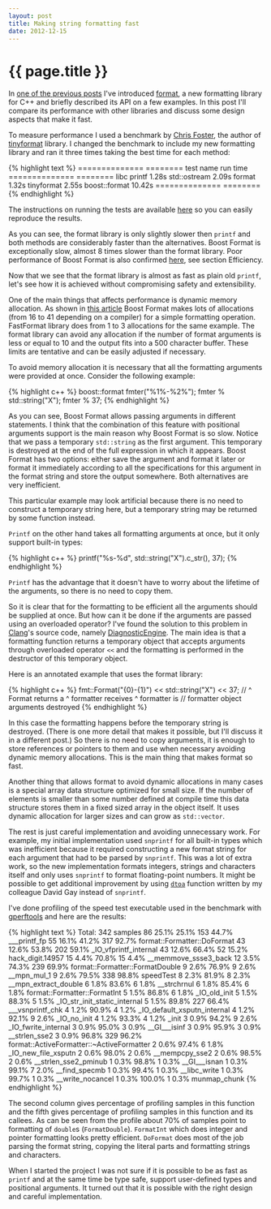 ```yaml
---
layout: post
title: Making string formatting fast
date: 2012-12-15
---
```


{{ page.title }}
================

In [one of the previous posts](http://zverovich.net/2012/12/12/a-better-string-formatting-library-for-cplusplus.html)
I've introduced [format](https://github.com/vitaut/format), a new formatting
library for C++ and briefly described its API on a few examples.
In this post I'll compare its performance with other libraries
and discuss some design aspects that make it fast.

To measure performance I used a benchmark by [Chris Foster](https://github.com/c42f),
the author of [tinyformat](https://github.com/c42f/tinyformat) library.
I changed the benchmark to include my new formatting library and ran it three
times taking the best time for each method:

{% highlight text %}
============== ========
test name      run time
============== ========
libc printf     1.28s
std::ostream    2.09s
format          1.32s
tinyformat      2.55s
boost::format  10.42s
============== ========
{% endhighlight %}

The instructions on running the tests are available
[here](https://github.com/vitaut/format#running-the-tests) so you can easily
reproduce the results.

As you can see, the format library is only slightly slower then `printf` and
both methods are considerably faster than the alternatives. Boost Format
is exceptionally slow, almost 8 times slower than the format library.
Poor performance of Boost Format is also confirmed
[here](http://accu.org/index.php/journals/1539), see section
Efficiency.

Now that we see that the format library is almost as fast as plain old
`printf`, let's see how it is achieved without compromising safety
and extensibility.

One of the main things that affects performance is dynamic memory allocation.
As shown in [this article](http://accu.org/index.php/journals/1539) Boost
Format makes lots of allocations (from 16 to 41 depending on a compiler) for
a simple formatting operation. FastFormat library does from 1 to 3
allocations for the same example. The format library can avoid any
allocation if the number of format arguments is less or equal to 10
and the output fits into a 500 character buffer. These limits are tentative
and can be easily adjusted if necessary.

To avoid memory allocation it is necessary that all the formatting arguments
were provided at once. Consider the following example:

{% highlight c++ %}
boost::format fmter("%1%-%2%");
fmter % std::string("X");
fmter % 37;
{% endhighlight %}

As you can see, Boost Format allows passing arguments in different statements.
I think that the combination of this feature with positional arguments support
is the main reason why Boost Format is so slow. Notice that we pass a
temporary `std::string` as the first argument. This temporary is destroyed
at the end of the full expression in which it appears. Boost Format has two
options: either save the argument and format it later or format it immediately
according to all the specifications for this argument in the format string
and store the output somewhere. Both alternatives are very inefficient.

This particular example may look artificial because there is no need to
construct a temporary string here, but a temporary string may be returned by
some function instead.

`Printf` on the other hand takes all formatting arguments at once, but it
only support built-in types:

{% highlight c++ %}
printf("%s-%d", std::string("X").c_str(), 37);
{% endhighlight %}

`Printf` has the advantage that it doesn't have to worry about the lifetime
of the arguments, so there is no need to copy them.

So it is clear that for the formatting to be efficient all the arguments
should be supplied at once. But how can it be done if the arguments are
passed using an overloaded operator? I've found the solution to this problem
in [Clang](http://clang.llvm.org/)'s source code, namely
[DiagnosticEngine](http://clang.llvm.org/doxygen/classclang_1_1DiagnosticsEngine.html).
The main idea is that a formatting function returns a temporary object that
accepts arguments through overloaded operator `<<` and the formatting is
performed in the destructor of this temporary object.

Here is an annotated example that uses the format library:

{% highlight c++ %}
   fmt::Format("{0}-{1}") << std::string("X") << 37;
// ^ Format returns a     ^ formatter receives     ^ formatter is
//   formatter object       arguments                destroyed
{% endhighlight %}

In this case the formatting happens before the temporary string is destroyed.
(There is one more detail that makes it possible, but I'll discuss it in a
different post.) So there is no need to copy arguments, it is enough to store
references or pointers to them and use when necessary avoiding dynamic memory
allocations. This is the main thing that makes format so fast.

Another thing that allows format to avoid dynamic allocations in many cases is
a special array data structure optimized for small size. If the number of
elements is smaller than some number defined at compile time this data
structure stores them in a fixed sized array in the object itself.
It uses dynamic allocation for larger sizes and can grow as `std::vector`.

The rest is just careful implementation and avoiding unnecessary work.
For example, my initial implementation used `snprintf` for all built-in
types which was inefficient because it required constructing a new format
string for each argument that had to be parsed by `snprintf`. This was
a lot of extra work, so the new implementation formats integers, strings
and characters itself and only uses `snprintf` to format floating-point
numbers. It might be possible to get additional improvement by using
[`dtoa`](http://www.netlib.org/fp/dtoa.c) function written by my colleague
David Gay instead of `snprintf`.

I've done profiling of the speed test executable used in the benchmark with
[gperftools](http://code.google.com/p/gperftools/) and here are the results:

{% highlight text %}
Total: 342 samples
      86  25.1%  25.1%      153  44.7% ___printf_fp
      55  16.1%  41.2%      317  92.7% format::Formatter::DoFormat
      43  12.6%  53.8%      202  59.1% _IO_vfprintf_internal
      43  12.6%  66.4%       52  15.2% hack_digit.14957
      15   4.4%  70.8%       15   4.4% __memmove_ssse3_back
      12   3.5%  74.3%      239  69.9% format::Formatter::FormatDouble
       9   2.6%  76.9%        9   2.6% __mpn_mul_1
       9   2.6%  79.5%      338  98.8% speedTest
       8   2.3%  81.9%        8   2.3% __mpn_extract_double
       6   1.8%  83.6%        6   1.8% __strchrnul
       6   1.8%  85.4%        6   1.8% format::Formatter::FormatInt
       5   1.5%  86.8%        6   1.8% _IO_old_init
       5   1.5%  88.3%        5   1.5% _IO_str_init_static_internal
       5   1.5%  89.8%      227  66.4% ___vsnprintf_chk
       4   1.2%  90.9%        4   1.2% _IO_default_xsputn_internal
       4   1.2%  92.1%        9   2.6% _IO_no_init
       4   1.2%  93.3%        4   1.2% _init
       3   0.9%  94.2%        9   2.6% _IO_fwrite_internal
       3   0.9%  95.0%        3   0.9% __GI___isinf
       3   0.9%  95.9%        3   0.9% __strlen_sse2
       3   0.9%  96.8%      329  96.2% format::ActiveFormatter::~ActiveFormatter
       2   0.6%  97.4%        6   1.8% _IO_new_file_xsputn
       2   0.6%  98.0%        2   0.6% __mempcpy_sse2
       2   0.6%  98.5%        2   0.6% __strlen_sse2_pminub
       1   0.3%  98.8%        1   0.3% __GI___isnan
       1   0.3%  99.1%        7   2.0% __find_specmb
       1   0.3%  99.4%        1   0.3% __libc_write
       1   0.3%  99.7%        1   0.3% __write_nocancel
       1   0.3% 100.0%        1   0.3% munmap_chunk
{% endhighlight %}

The second column gives percentage of profiling samples in this function and
the fifth gives percentage of profiling samples in this function and its
callees. As can be seen from the profile about 70% of samples point to
formatting of `double`s (`FormatDouble`). `FormatInt` which does integer
and pointer formatting looks pretty efficient. `DoFormat` does most of the
job parsing the format string, copying the literal parts and formatting
strings and characters.

When I started the project I was not sure if it is possible to be as fast as
`printf` and at the same time be type safe, support user-defined types and
positional arguments. It turned out that it is possible with the right design
and careful implementation.

